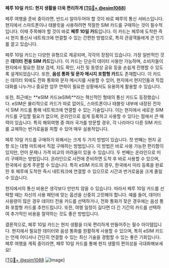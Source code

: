 **페루 10일 카드: 현지 생활을 더욱 편리하게 [[TG💪+ @esim1088](https://t.me/s/esim1088)]**

페루 여행을 준비 중이라면, 반드시 알아두어야 할 것이 바로 페루의 통신 서비스입니다. 현지에서 스마트폰이나 태블릿을 사용하려면 적절한 SIM 카드를 구매하는 것이 필수적입니다. 이때 주목해야 할 것이 바로 **페루 10일 카드**입니다. 이 카드는 페루에 도착한 즉시 현지 통신사 네트워크에 연결할 수 있는 간편한 방법으로, 특히 관광객들에게 큰 인기를 끌고 있습니다.

페루 10일 카드는 다양한 유형으로 제공되며, 각각의 장점이 있습니다. 가장 일반적인 것은 **데이터 전용 SIM 카드**입니다. 이 카드는 단순히 데이터 사용만 가능하며, 소비자들이 현지에서 필요한 정보 검색, 지도 확인, 사진 및 동영상 공유 등을 손쉽게 진행할 수 있도록 설계되었습니다. 또한, **음성 통화 및 문자 메시지 포함형 카드**도 존재합니다. 이 카드는 데이터 외에도 전화 통화와 문자 메시지를 사용할 수 있어, 현지에서 현지인들과 직접 대화를 나누거나 중요한 업무 연락이 필요한 상황에서도 유용하게 활용할 수 있습니다.

또한, 최근에는 **eSIM 카드(eSIM)**라는 혁신적인 형태의 통신 카드도 등장했습니다. eSIM은 물리적으로 카드가 따로 없어도, 스마트폰이나 태블릿 내부에 내장된 전자식 SIM 카드를 통해 네트워크에 연결할 수 있는 기술입니다. 이는 현지에서 새로운 SIM 카드를 구입할 필요가 없으며, 온라인으로 쉽게 등록하고 사용할 수 있다는 점에서 큰 매력이 있습니다. 특히 해외여행 중 여러 국가를 방문할 경우, 각 나라마다 다른 SIM 카드를 교체하는 번거로움을 피할 수 있어 매우 실용적입니다.

페루 10일 카드를 구매하기 위해서는 크게 두 가지 방법이 있습니다. 첫 번째는 현지 공항 또는 대형 마트에서 직접 구매하는 방법입니다. 이 방법은 바로 사용 가능한 편리함이 있지만, 언어 문제나 가격 비교의 어려움이 있을 수 있습니다. 두 번째는 온라인으로 미리 구매하는 방법입니다. 온라인으로 사전에 준비하면 도착 후 바로 사용할 수 있으며, 한국에서 쉽게 주문할 수 있습니다. 특히 eSIM 카드의 경우, 한국에서 미리 등록을 완료한 후 페루에 도착한 즉시 네트워크에 연결할 수 있으므로 시간과 번거로움을 크게 줄일 수 있습니다.

현지에서의 통신 비용은 생각보다 만만치 않을 수 있습니다. 따라서 페루 10일 카드를 선택할 때는 자신의 사용 패턴에 맞는 옵션을 신중히 고민해야 합니다. 예를 들어, 데이터 사용량이 많은 경우 데이터 전용 카드를 선택하거나, 전화 통화가 잦은 경우에는 음성 통화 포함형 카드를 추천드립니다. 또한, 여행 일정이 길다면 더 긴 기간의 카드를 선택하여 추가적인 비용을 절약하는 것도 좋은 방법입니다.

결론적으로, 페루 10일 카드는 현지 생활을 더욱 편리하게 만들어주는 필수 아이템입니다. 현지에서 필요한 데이터와 음성 통화를 원활하게 사용할 수 있으며, 특히 eSIM 카드는 언제 어디서나 간단히 연결할 수 있는 최신 기술을 경험할 수 있는 좋은 기회입니다. 페루 여행을 계획 중이라면, 페루 10일 카드를 통해 현지 생활의 편의성을 극대화해보세요! 

[[TG💪+ @esim1088](https://t.me/s/esim1088) ![Image](https://i.postimg.cc/Y0z9fWf4/image.png)]